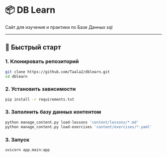 # 📦 DB Learn

Сайт для изучения и практики по Базе Данных sql

---

## 🚀 Быстрый старт

### 1. Клонировать репозиторий

```bash
git clone https://github.com/Taala2/dblearn.git
cd dblearn
```

### 2. Установить зависимости

```bash
pip install -r requirements.txt
```

### 3. Заполнить базу данных контентом

```bash
python manage_content.py load-lessons 'content/lessons/*.md'
python manage_content.py load-exercises 'content/exercises/*.yaml'
```

### 3. Запуск

```bash
uvicorn app.main:app
```

